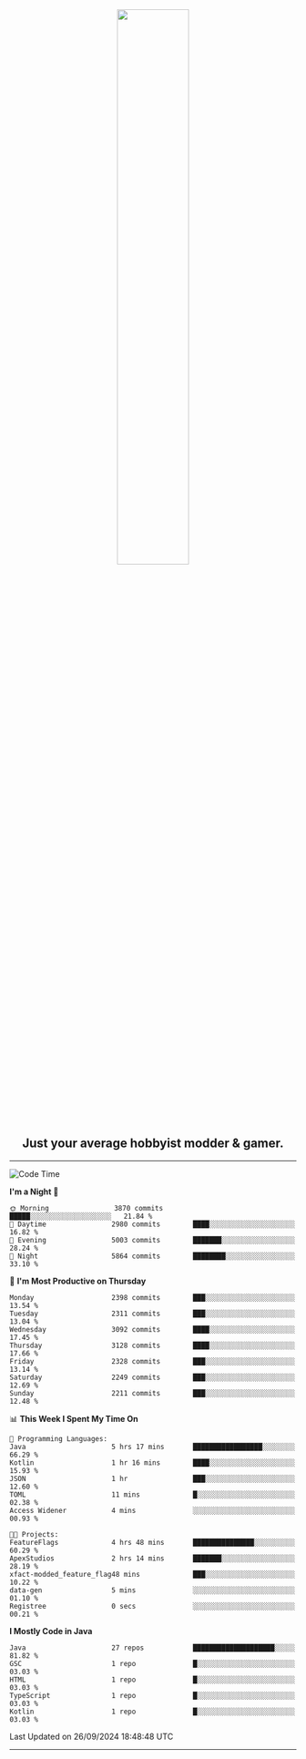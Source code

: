 <div align="center">
  <a href="https://apexmodder.xyz/"><img width="50%" height="50%" src="https://i.imgur.com/pc4HkGz.png"></a>
</div>
<h2 align="center">Just your average hobbyist modder & gamer.</h2>

---

<!--START_SECTION:waka-->
![Code Time](http://img.shields.io/badge/Code%20Time-1%2C478%20hrs%2037%20mins-blue)

**I'm a Night 🦉** 

```text
🌞 Morning                3870 commits        █████░░░░░░░░░░░░░░░░░░░░   21.84 % 
🌆 Daytime                2980 commits        ████░░░░░░░░░░░░░░░░░░░░░   16.82 % 
🌃 Evening                5003 commits        ███████░░░░░░░░░░░░░░░░░░   28.24 % 
🌙 Night                  5864 commits        ████████░░░░░░░░░░░░░░░░░   33.10 % 
```
📅 **I'm Most Productive on Thursday** 

```text
Monday                   2398 commits        ███░░░░░░░░░░░░░░░░░░░░░░   13.54 % 
Tuesday                  2311 commits        ███░░░░░░░░░░░░░░░░░░░░░░   13.04 % 
Wednesday                3092 commits        ████░░░░░░░░░░░░░░░░░░░░░   17.45 % 
Thursday                 3128 commits        ████░░░░░░░░░░░░░░░░░░░░░   17.66 % 
Friday                   2328 commits        ███░░░░░░░░░░░░░░░░░░░░░░   13.14 % 
Saturday                 2249 commits        ███░░░░░░░░░░░░░░░░░░░░░░   12.69 % 
Sunday                   2211 commits        ███░░░░░░░░░░░░░░░░░░░░░░   12.48 % 
```


📊 **This Week I Spent My Time On** 

```text
💬 Programming Languages: 
Java                     5 hrs 17 mins       █████████████████░░░░░░░░   66.29 % 
Kotlin                   1 hr 16 mins        ████░░░░░░░░░░░░░░░░░░░░░   15.93 % 
JSON                     1 hr                ███░░░░░░░░░░░░░░░░░░░░░░   12.60 % 
TOML                     11 mins             █░░░░░░░░░░░░░░░░░░░░░░░░   02.38 % 
Access Widener           4 mins              ░░░░░░░░░░░░░░░░░░░░░░░░░   00.93 % 

🐱‍💻 Projects: 
FeatureFlags             4 hrs 48 mins       ███████████████░░░░░░░░░░   60.29 % 
ApexStudios              2 hrs 14 mins       ███████░░░░░░░░░░░░░░░░░░   28.19 % 
xfact-modded_feature_flag48 mins             ███░░░░░░░░░░░░░░░░░░░░░░   10.22 % 
data-gen                 5 mins              ░░░░░░░░░░░░░░░░░░░░░░░░░   01.10 % 
Registree                0 secs              ░░░░░░░░░░░░░░░░░░░░░░░░░   00.21 % 
```

**I Mostly Code in Java** 

```text
Java                     27 repos            ████████████████████░░░░░   81.82 % 
GSC                      1 repo              █░░░░░░░░░░░░░░░░░░░░░░░░   03.03 % 
HTML                     1 repo              █░░░░░░░░░░░░░░░░░░░░░░░░   03.03 % 
TypeScript               1 repo              █░░░░░░░░░░░░░░░░░░░░░░░░   03.03 % 
Kotlin                   1 repo              █░░░░░░░░░░░░░░░░░░░░░░░░   03.03 % 
```




 Last Updated on 26/09/2024 18:48:48 UTC
<!--END_SECTION:waka-->

---
